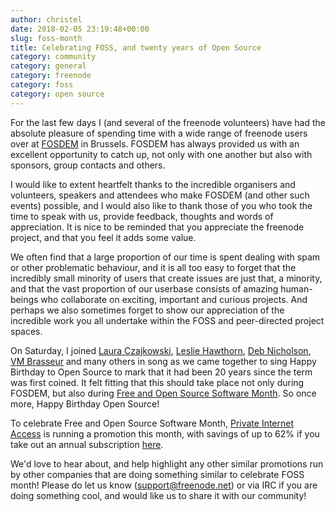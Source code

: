 ```yaml
---
author: christel
date: 2018-02-05 23:19:48+00:00
slug: foss-month
title: Celebrating FOSS, and twenty years of Open Source
category: community
category: general
category: freenode
category: foss
category: open source
---
```


For the last few days I (and several of the freenode volunteers) have had the absolute pleasure of spending time with a wide range of 
freenode users over at [FOSDEM](https://fosdem.org/2018/) in Brussels. FOSDEM has always provided us with an excellent opportunity to catch up, not only with one 
another but also with sponsors, group contacts and others. 

I would like to extent heartfelt thanks to the incredible organisers and volunteers, speakers and attendees who make FOSDEM (and other 
such events) possible, and I would also like to thank those of you who took the time to speak with us, provide feedback, thoughts and 
words of appreciation. It is nice to be reminded that you appreciate the freenode project, and that you feel it adds some value. 

We often find that a large proportion of our time is spent dealing with spam or other problematic behaviour, and
it is all too easy to forget that the incredibly small minority of users that create issues are just that, a minority, and that the vast
proportion of our userbase consists of amazing human-beings who collaborate on exciting, important and curious projects. And perhaps we
also sometimes forget to show our appreciation of the incredible work you all undertake within the FOSS and peer-directed project spaces. 

On Saturday, I joined [Laura Czajkowski](https://twitter.com/Czajkowski), [Leslie Hawthorn](https://twitter.com/lhawthorn), [Deb Nicholson](https://twitter.com/baconandcoconut), [VM Brasseur](https://twitter.com/vmbrasseur) and many others in 
song as we came together to sing Happy Birthday to Open Source to mark that it had been 20 years since the term was first coined. It felt 
fitting that this should take place not only during FOSDEM, but also during [Free and Open Source Software Month](https://nationaldaycalendar.com/free-and-open-source-month-february/). So once more, Happy Birthday
Open Source! 

To celebrate Free and Open Source Software Month, [Private Internet Access](https://www.privateinternetaccess.com) is running a promotion this month, with savings of up to 62% if you take out an annual subscription [here](https://www.privateinternetaccess.com/pages/foss-month). 

We'd love to hear about, and help highlight any other similar promotions run by other companies that are doing something similar to celebrate 
FOSS month! Please do let us know (support@freenode.net) or via IRC if you are doing something cool, and would like us to share it with our
community!
